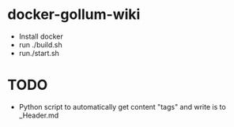# docker-gollum-wiki
- Install docker
- run ./build.sh
- run./start.sh

# TODO
- Python script to automatically get content "tags" and write is to _Header.md


